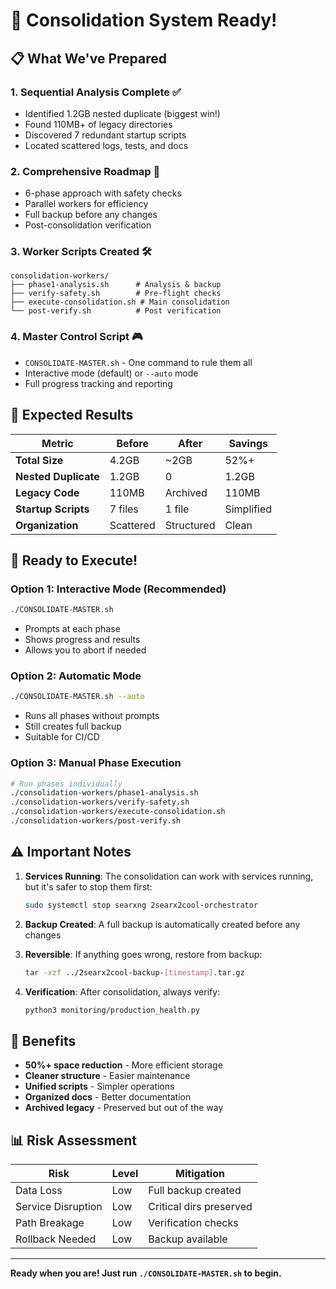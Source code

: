 # 🚀 Consolidation System Ready!

## 📋 What We've Prepared

### 1. **Sequential Analysis Complete** ✅
- Identified 1.2GB nested duplicate (biggest win!)
- Found 110MB+ of legacy directories
- Discovered 7 redundant startup scripts
- Located scattered logs, tests, and docs

### 2. **Comprehensive Roadmap** 📍
- 6-phase approach with safety checks
- Parallel workers for efficiency
- Full backup before any changes
- Post-consolidation verification

### 3. **Worker Scripts Created** 🛠️
```
consolidation-workers/
├── phase1-analysis.sh      # Analysis & backup
├── verify-safety.sh        # Pre-flight checks
├── execute-consolidation.sh # Main consolidation
└── post-verify.sh          # Post verification
```

### 4. **Master Control Script** 🎮
- `CONSOLIDATE-MASTER.sh` - One command to rule them all
- Interactive mode (default) or `--auto` mode
- Full progress tracking and reporting

## 🎯 Expected Results

| Metric | Before | After | Savings |
|--------|--------|-------|---------|
| **Total Size** | 4.2GB | ~2GB | 52%+ |
| **Nested Duplicate** | 1.2GB | 0 | 1.2GB |
| **Legacy Code** | 110MB | Archived | 110MB |
| **Startup Scripts** | 7 files | 1 file | Simplified |
| **Organization** | Scattered | Structured | Clean |

## 🚦 Ready to Execute!

### Option 1: Interactive Mode (Recommended)
```bash
./CONSOLIDATE-MASTER.sh
```
- Prompts at each phase
- Shows progress and results
- Allows you to abort if needed

### Option 2: Automatic Mode
```bash
./CONSOLIDATE-MASTER.sh --auto
```
- Runs all phases without prompts
- Still creates full backup
- Suitable for CI/CD

### Option 3: Manual Phase Execution
```bash
# Run phases individually
./consolidation-workers/phase1-analysis.sh
./consolidation-workers/verify-safety.sh
./consolidation-workers/execute-consolidation.sh
./consolidation-workers/post-verify.sh
```

## ⚠️ Important Notes

1. **Services Running**: The consolidation can work with services running, but it's safer to stop them first:
   ```bash
   sudo systemctl stop searxng 2searx2cool-orchestrator
   ```

2. **Backup Created**: A full backup is automatically created before any changes

3. **Reversible**: If anything goes wrong, restore from backup:
   ```bash
   tar -xzf ../2searx2cool-backup-[timestamp].tar.gz
   ```

4. **Verification**: After consolidation, always verify:
   ```bash
   python3 monitoring/production_health.py
   ```

## 🎉 Benefits

- **50%+ space reduction** - More efficient storage
- **Cleaner structure** - Easier maintenance
- **Unified scripts** - Simpler operations
- **Organized docs** - Better documentation
- **Archived legacy** - Preserved but out of the way

## 📊 Risk Assessment

| Risk | Level | Mitigation |
|------|-------|------------|
| Data Loss | Low | Full backup created |
| Service Disruption | Low | Critical dirs preserved |
| Path Breakage | Low | Verification checks |
| Rollback Needed | Low | Backup available |

---

**Ready when you are! Just run `./CONSOLIDATE-MASTER.sh` to begin.**